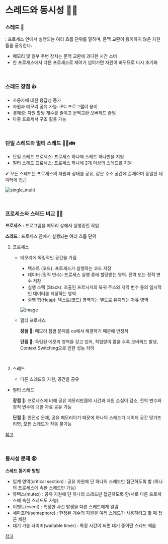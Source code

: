 # 스레드와 동시성 🤹‍♀️

### 스레드 🦾

: 프로세스 안에서 실행되는 여러 흐름 단위를 말하며, 문맥 교환이 용이하지 않은 자원들을 공유한다.

- 메모리 및 일부 주변 장치는 문맥 교환에 과다한 시간 소비
- 한 프로세스에서 다른 프로세스로 제어가 넘어가면 자원이 바뀌므로 다시 초기화

<br>

### 스레드 장점 👍

- 사용자에 대한 응답성 증가
- 자원과 메모리 공유 가능: IPC 프로그램이 용이
- 경제성: 자원 할당 개수를 줄이고 문맥교환 오버헤드 줄임
- 다중 프로세서 구조 활용 가능

<br>

### 단일 스레드와 멀티 스레드 🙋‍♀️👪

- 단일 스레드 프로세스: 프로세스 하나에 스레드 하나만을 지원
- 멀티 스레드 프로세스: 프로세스 하나에 2개 이상의 스레드를 지원

✔ 모든 스레드는 프로세스의 자원과 상태를 공유, 같은 주소 공간에 존재하며 동일한 데이터에 접근

![single_multi](https://user-images.githubusercontent.com/62419307/89294657-c9f7f680-d69a-11ea-80dd-213bb368e354.png)

<br>

### 프로세스와 스레드 비교 🤼‍♂️

**프로세스** : 프로그램을 메모리 상에서 실행중인 작업

**스레드** : 프로세스 안에서 실행되는 여러 흐름 단위

1. 프로세스

   - 메모리에 독립적인 공간을 가짐

     - 텍스트 (코드): 프로세스가 실행하는 코드 저장
     - 데이터 (정적 변수): 프로세스 실행 중에 할당받는 영역. 전역 또는 정적 변수 저장
     - 실행 스택 (Stack): 호출된 프로시저의 복귀 주소와 지역 변수 등의 일시적인 데이터를 저장하는 영역
     - 실행 힙(Heap): 텍스트(코드) 영역과는 별도로 유지되는 자유 영역

     ![image](https://user-images.githubusercontent.com/62419307/89296627-8ce13380-d69d-11ea-9868-6b32df1fe0b6.png)

     

   - 멀티 프로세스

     **장점** 🙂: 메모리 침범 문제를 os에서 해결하기 때문에 안정적

     **단점** 🙁: 독립된 메모리 영역을 갖고 있어, 작업량이 많을 수록 오버헤드 발생, Context Switching으로 인한 성능 저하

   <br>

2. 스레드

   - 다른 스레드와 자원, 공간을 공유
   
- 멀티 스레드
  
  **장점** 🙂: 프로세스에 비해 공유 메모리만큼의 시간과 자원 손실이 감소, 전역 변수와 정적 변수에 대한 자료 공유 가능
  
     **단점** 🙁: 안전성 문제, 공유 메모리이기 때문에 하나의 스레드가 데이터 공간 망가뜨리면, 모든 스레드가 작동 불가능

[참고](https://gyoogle.dev/blog/computer-science/operating-system/Process%20vs%20Thread.html)

<br>

### 동시성 문제 😧

**스레드 동기화 방법**

- 임계 영역(critical section) : 공유 자원에 단 하나의 스레드만 접근하도록 함 (하나의 프로세스에 속한 스레드만 가능)
- 뮤텍스(mutex) : 공유 자원에 단 하나의 스레드만 접근하도록 함(서로 다른 프로세스에 속한 스레드도 가능)
- 이벤트(event) : 특정한 사건 발생을 다른 스레드에게 알림
- 세마포어(semaphore) : 한정된 개수의 자원을 여러 스레드가 사용하려고 할 때 접근 제한
- 대기 가능 타이머(waitable timer) : 특정 시간이 되면 대기 중이던 스레드 깨움

[참고](https://gyoogle.dev/blog/computer-language/Java/Thread.html)



